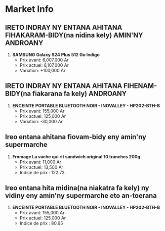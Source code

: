 # Market Info

## IRETO INDRAY NY ENTANA AHITANA FIHAKARAM-BIDY(na nidina kely) AMIN'NY ANDROANY

1. **SAMSUNG Galaxy S24 Plus 512 Go Indigo**
   - Prix avant: 6,007,000 Ar
   - Prix actuel: 6,107,000 Ar
   - Variation: +100,000 Ar

## IRETO INDRAY NY ENTANA AHITANA FIHENAM-BIDY(na fiakarana fa kely) ANDROANY

1. **ENCEINTE PORTABLE BLUETOOTH NOIR - INOVALLEY - HP202-BTH-B**
   - Prix avant: 155,000 Ar
   - Prix actuel: 125,000 Ar
   - Variation: -30,000 Ar

## Ireo entana ahitana fiovam-bidy eny amin'ny supermarche

1. **Fromage La vache qui rit sandwich original 10 tranches 200g**
   - Prix avant: 11,000 Ar
   - Prix actuel: 13,500 Ar
   - Indice de prix : 122.73

## Ireo entana hita midina(na niakatra fa kely) ny vidiny eny amin'ny supermarche eto an-toerana

1. **ENCEINTE PORTABLE BLUETOOTH NOIR - INOVALLEY - HP202-BTH-B**
   - Prix avant: 155,000 Ar
   - Prix actuel: 125,000 Ar
   - Indice de prix : 80.65

